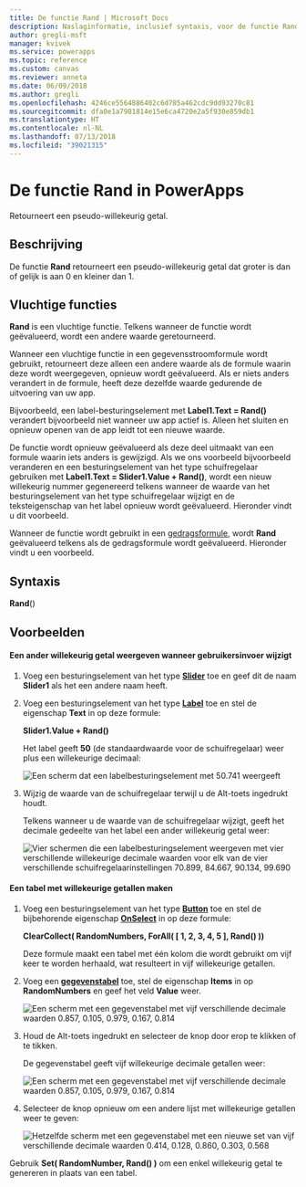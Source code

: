 ```yaml
---
title: De functie Rand | Microsoft Docs
description: Naslaginformatie, inclusief syntaxis, voor de functie Rand in PowerApps
author: gregli-msft
manager: kvivek
ms.service: powerapps
ms.topic: reference
ms.custom: canvas
ms.reviewer: anneta
ms.date: 06/09/2018
ms.author: gregli
ms.openlocfilehash: 4246ce5564886402c6d785a462cdc9dd93270c81
ms.sourcegitcommit: dfa0e1a7981814e15e6ca4720e2a5f930e859db1
ms.translationtype: HT
ms.contentlocale: nl-NL
ms.lasthandoff: 07/13/2018
ms.locfileid: "39021315"
---
```

# <a name="rand-function-in-powerapps"></a>De functie Rand in PowerApps
Retourneert een pseudo-willekeurig getal.

## <a name="description"></a>Beschrijving
De functie **Rand** retourneert een pseudo-willekeurig getal dat groter is dan of gelijk is aan 0 en kleiner dan 1.

## <a name="volatile-functions"></a>Vluchtige functies
**Rand** is een vluchtige functie.  Telkens wanneer de functie wordt geëvalueerd, wordt een andere waarde geretourneerd.  

Wanneer een vluchtige functie in een gegevensstroomformule wordt gebruikt, retourneert deze alleen een andere waarde als de formule waarin deze wordt weergegeven, opnieuw wordt geëvalueerd.  Als er niets anders verandert in de formule, heeft deze dezelfde waarde gedurende de uitvoering van uw app.

Bijvoorbeeld, een label-besturingselement met **Label1.Text = Rand()** verandert bijvoorbeeld niet wanneer uw app actief is.  Alleen het sluiten en opnieuw openen van de app leidt tot een nieuwe waarde.

De functie wordt opnieuw geëvalueerd als deze deel uitmaakt van een formule waarin iets anders is gewijzigd.  Als we ons voorbeeld bijvoorbeeld veranderen en een besturingselement van het type schuifregelaar gebruiken met **Label1.Text = Slider1.Value + Rand()**, wordt een nieuw willekeurig nummer gegenereerd telkens wanneer de waarde van het besturingselement van het type schuifregelaar wijzigt en de teksteigenschap van het label opnieuw wordt geëvalueerd.  Hieronder vindt u dit voorbeeld.

Wanneer de functie wordt gebruikt in een [gedragsformule](../working-with-formulas-in-depth.md), wordt **Rand** geëvalueerd telkens als de gedragsformule wordt geëvalueerd.  Hieronder vindt u een voorbeeld.

## <a name="syntax"></a>Syntaxis
**Rand**()

## <a name="examples"></a>Voorbeelden

#### <a name="display-a-different-random-number-as-user-input-changes"></a>Een ander willekeurig getal weergeven wanneer gebruikersinvoer wijzigt
1. Voeg een besturingselement van het type **[Slider](../controls/control-slider.md)** toe en geef dit de naam **Slider1** als het een andere naam heeft.

1. Voeg een besturingselement van het type **[Label](../controls/control-text-box.md)** toe en stel de eigenschap **Text** in op deze formule:

    **Slider1.Value + Rand()**

    Het label geeft **50** (de standaardwaarde voor de schuifregelaar) weer plus een willekeurige decimaal:

    ![Een scherm dat een labelbesturingselement met 50.741 weergeeft](media/function-rand/rand-slider-1.png)

1. Wijzig de waarde van de schuifregelaar terwijl u de Alt-toets ingedrukt houdt.

    Telkens wanneer u de waarde van de schuifregelaar wijzigt, geeft het decimale gedeelte van het label een ander willekeurig getal weer:

    ![Vier schermen die een labelbesturingselement weergeven met vier verschillende willekeurige decimale waarden voor elk van de vier verschillende schuifregelaarinstellingen 70.899, 84.667, 90.134, 99.690](media/function-rand/rand-slider-results.png)

#### <a name="create-a-table-of-random-numbers"></a>Een tabel met willekeurige getallen maken
1. Voeg een besturingselement van het type **[Button](../controls/control-button.md)** toe en stel de bijbehorende eigenschap **[OnSelect](../controls/properties-core.md)** in op deze formule:

    **ClearCollect( RandomNumbers, ForAll( [ 1, 2, 3, 4, 5 ], Rand() ))**

    Deze formule maakt een tabel met één kolom die wordt gebruikt om vijf keer te worden herhaald, wat resulteert in vijf willekeurige getallen.

1. Voeg een **[gegevenstabel](../controls/control-data-table.md)** toe, stel de eigenschap **Items** in op **RandomNumbers** en geef het veld **Value** weer.

    ![Een scherm met een gegevenstabel met vijf verschillende decimale waarden 0.857, 0.105, 0.979, 0.167, 0.814](media/function-rand/set-show-data.png)

1. Houd de Alt-toets ingedrukt en selecteer de knop door erop te klikken of te tikken.

    De gegevenstabel geeft vijf willekeurige decimale getallen weer:

    ![Een scherm met een gegevenstabel met vijf verschillende decimale waarden 0.857, 0.105, 0.979, 0.167, 0.814](media/function-rand/rand-collection-1.png)

1. Selecteer de knop opnieuw om een andere lijst met willekeurige getallen weer te geven:

    ![Hetzelfde scherm met een gegevenstabel met een nieuwe set van vijf verschillende decimale waarden 0.414, 0.128, 0.860, 0.303, 0.568](media/function-rand/rand-collection-2.png)

Gebruik **Set( RandomNumber, Rand() )** om een enkel willekeurig getal te genereren in plaats van een tabel.
